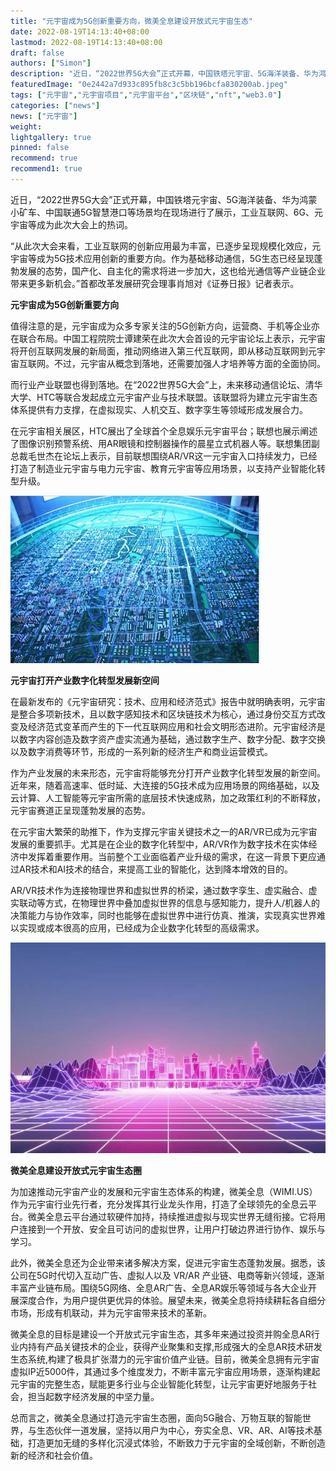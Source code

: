```yaml
---
title: "元宇宙成为5G创新重要方向，微美全息建设开放式元宇宙生态"
date: 2022-08-19T14:13:40+08:00
lastmod: 2022-08-19T14:13:40+08:00
draft: false
authors: ["Simon"]
description: "近日，“2022世界5G大会”正式开幕，中国铁塔元宇宙、5G海洋装备、华为鸿蒙小矿车、中国联通5G智慧港口等场景均在现场进行了展示，工业互联网、6G、元宇宙等成为此次大会上的热词。"
featuredImage: "0e2442a7d933c895fb8c3c5bb196bcfa830200ab.jpeg"
tags: ["元宇宙","元宇宙项目","元宇宙平台","区块链","nft","web3.0"]
categories: ["news"]
news: ["元宇宙"]
weight: 
lightgallery: true
pinned: false
recommend: true
recommend1: true
---
```


近日，“2022世界5G大会”正式开幕，中国铁塔元宇宙、5G海洋装备、华为鸿蒙小矿车、中国联通5G智慧港口等场景均在现场进行了展示，工业互联网、6G、元宇宙等成为此次大会上的热词。

“从此次大会来看，工业互联网的创新应用最为丰富，已逐步呈现规模化效应，元宇宙等成为5G技术应用创新的重要方向。作为基础移动通信，5G生态已经呈现蓬勃发展的态势，国产化、自主化的需求将进一步加大，这也给光通信等产业链企业带来更多新机会。”首都改革发展研究会理事肖旭对《证券日报》记者表示。

**元宇宙成为5G创新重要方向**

值得注意的是，元宇宙成为众多专家关注的5G创新方向，运营商、手机等企业亦在联合布局。中国工程院院士谭建荣在此次大会首设的元宇宙论坛上表示，元宇宙将开创互联网发展的新局面，推动网络进入第三代互联网，即从移动互联网到元宇宙互联网。不过，元宇宙从概念到落地，还需要加强人才培养等方面的全面协同。

而行业产业联盟也得到落地。在“2022世界5G大会”上，未来移动通信论坛、清华大学、HTC等联合发起成立元宇宙产业与技术联盟。该联盟将为建立元宇宙生态体系提供有力支撑，在虚拟现实、人机交互、数字孪生等领域形成发展合力。

在元宇宙相关展区，HTC展出了全球首个全息娱乐元宇宙平台；联想也展示阐述了图像识别预警系统、用AR眼镜和控制器操作的晨星立式机器人等。联想集团副总裁毛世杰在论坛上表示，目前联想围绕AR/VR这一元宇宙入口持续发力，已经打造了制造业元宇宙与电力元宇宙、教育元宇宙等应用场景，以支持产业智能化转型升级。

![配图](kkkkllo.jpeg)

**元宇宙打开产业数字化转型发展新空间**

在最新发布的《元宇宙研究：技术、应用和经济范式》报告中就明确表明，元宇宙是整合多项新技术，且以数字感知技术和区块链技术为核心，通过身份交互方式改变及经济范式变革而产生的下一代互联网应用和社会文明形态进阶。元宇宙经济是以数字内容创造及数字资产虚实流通为基础，通过数字生产、数字分配、数字交换以及数字消费等环节，形成的一系列新的经济生产和商业运营模式。

作为产业发展的未来形态，元宇宙将能够充分打开产业数字化转型发展的新空间。近年来，随着高速率、低时延、大连接的5G技术成为应用场景的网络基础，以及云计算、人工智能等元宇宙所需的底层技术快速成熟，加之政策红利的不断释放，元宇宙赛道正呈现蓬勃发展的态势。

在元宇宙大繁荣的助推下，作为支撑元宇宙关键技术之一的AR/VR已成为元宇宙发展的重要抓手。尤其是在企业的数字化转型中，AR/VR作为数字技术在实体经济中发挥着重要作用。当前整个工业面临着产业升级的需求，在这一背景下更应通过AR技术和AI技术的结合，来提高工业的智能化，达到降本增效的目的。

AR/VR技术作为连接物理世界和虚拟世界的桥梁，通过数字孪生、虚实融合、虚实联动等方式，在物理世界中叠加虚拟世界的信息与感知能力，提升人/机器人的决策能力与协作效率，同时也能够在虚拟世界中进行仿真、推演，实现真实世界难以实现或成本很高的应用，已经成为企业数字化转型的高级需求。

![配图](kkkkllo1.jpeg)

**微美全息建设开放式元宇宙生态圈**

为加速推动元宇宙产业的发展和元宇宙生态体系的构建，微美全息（WIMI.US）作为元宇宙行业先行者，充分发挥其行业龙头作用，打造了全球领先的全息云平台。微美全息云平台通过软硬件加持，持续推进虚拟与现实世界无缝衔接。它将用户连接到一个开放、安全且可访问的虚拟世界，让用户打破边界进行协作、娱乐与学习。

此外，微美全息还为企业带来诸多解决方案，促进元宇宙生态蓬勃发展。据悉，该公司在5G时代切入互动广告、虚拟人以及 VR/AR 产业链、电商等新兴领域，逐渐丰富产业链布局。围绕5G网络、全息AR广告、全息AR娱乐等领域与各大企业开展深度合作，为用户提供更优异的体验。展望未来，微美全息将持续耕耘各自细分市场，形成有机联动，并为元宇宙带来技术的革新。

微美全息的目标是建设一个开放式元宇宙生态，其多年来通过投资并购全息AR行业内持有产品关键技术的企业，获得产业聚集和支撑,形成强大的全息AR技术研发生态系统,构建了极具扩张潜力的元宇宙价值产业链。目前，微美全息拥有元宇宙虚拟IP近5000件，其通过多个维度发力，不断丰富元宇宙应用场景，逐渐构建起元宇宙的完整生态，赋能更多行业与企业智能化转型，让元宇宙更好地服务于社会，担当起数字经济发展的中坚力量。

总而言之，微美全息通过打造元宇宙生态圈，面向5G融合、万物互联的智能世界，与生态伙伴一道发展，坚持以用户为中心，夯实全息、VR、AR、AI等技术基础，打造更加无缝的多样化沉浸式体验，不断致力于元宇宙的全域创新，不断创造新的经济和社会价值。